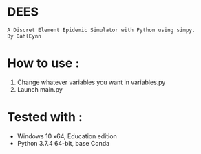 # DEES
    A Discret Element Epidemic Simulator with Python using simpy.
    By DahlEynn

# How to use :

1. Change whatever variables you want in variables.py
2. Launch main.py


# Tested with :
* Windows 10 x64, Education edition
* Python 3.7.4 64-bit, base Conda